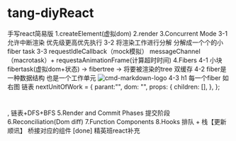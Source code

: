# tang-diyReact
手写react简易版
1.createElement(虚拟dom)
2.render
3.Concurrent Mode
    3-1 允许中断渲染 优先级更高优先执行
    3-2 将渲染工作进行分解 分解成一个个的小fiber task
    3-3 requestIdleCallback（mock模拟）
        messageChannel（macrotask）+ requestaAnimationFrame(计算超时时间)
4.Fibers
    4-1 小块 fibertask(虚拟dom+状态) ->  fibertree -> 将要被渲染的tree 双缓存
    4-2 fiber是一种数据结构 也是一个工作单元
    ![cmd-markdown-logo](https://pomb.us/static/a88a3ec01855349c14302f6da28e2b0c/ac667/fiber1.png)
    4-3 h1 每一个fiber 如右图 链表
      nextUnitOfWork = {
        parant:"",
        dom: "",
        props: {
          children: [],
        },
      };
      <div>
          <h1>
            <p />
            <a />
          </h1>
          <h2 />
      </div>,
  链表+DFS+BFS
5.Render and Commit Phases
 提交阶段
6.Reconciliation(Dom diff)
7.Function Components
8.Hooks
 排队 + 栈【更新顺讯】
 桥接对应的组件
[done] 精英班react补充